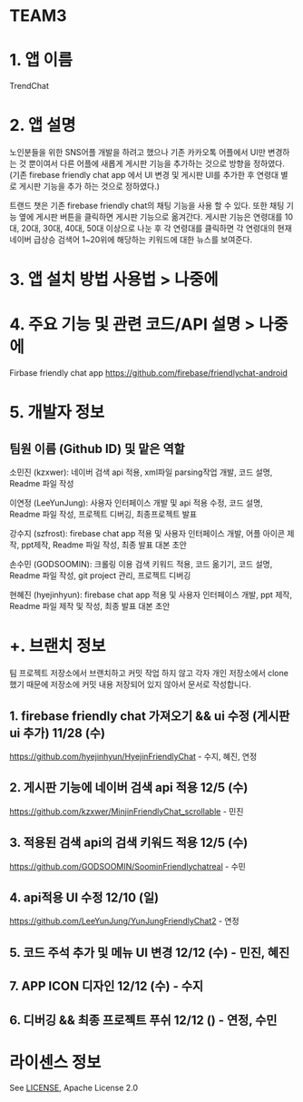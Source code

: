 # TEAM3
# 1. 앱 이름

TrendChat

# 2. 앱 설명

노인분들을 위한 SNS어플 개발을 하려고 했으나 기존 카카오톡 어플에서 UI만 변경하는 것 뿐이여서 다른 어플에 새롭게 게시판 기능을 추가하는 것으로 방향을 정하였다. (기존 firebase friendly chat app 에서 UI 변경 및 게시판 UI를 추가한 후 연령대 별로 게시판 기능을 추가 하는 것으로 정하였다.)

트랜드 챗은 기존 firebase friendly chat의 채팅 기능을 사용 할 수 있다. 또한 채팅 기능 옆에 게시판 버튼을 클릭하면 게시판 기능으로 옮겨간다. 게시판 기능은 연령대를 10대, 20대, 30대, 40대, 50대 이상으로 나눈 후 각 연령대를 클릭하면 각 연령대의 현재 네이버 급상승 검색어 1~20위에 해당하는 키워드에 대한 뉴스를 보여준다. 

# 3. 앱 설치 방법 사용법 > 나중에

# 4. 주요 기능 및 관련 코드/API 설명 > 나중에

Firbase friendly chat app https://github.com/firebase/friendlychat-android

# 5. 개발자 정보

## 팀원 이름 (Github ID) 및 맡은 역할

소민진 (kzxwer): 네이버 검색 api 적용, xml파일 parsing작업 개발, 코드 설명, Readme 파일 작성

이연정 (LeeYunJung): 사용자 인터페이스 개발 및 api 적용 수정, 코드 설명, Readme 파일 작성, 프로젝트 디버깅, 최종프로젝트 발표

강수지 (szfrost): firebase chat app 적용 및 사용자 인터페이스 개발, 어플 아이콘 제작, ppt제작, Readme 파일 작성, 최종 발표 대본 초안

손수민 (GODSOOMIN): 크롤링 이용 검색 키워드 적용, 코드 옮기기, 코드 설명, Readme 파일 작성, git project 관리, 프로젝트 디버깅

현혜진 (hyejinhyun): firebase chat app 적용 및 사용자 인터페이스 개발, ppt 제작, Readme 파일 제작 및 작성, 최종 발표 대본 초안

# +. 브랜치 정보
팀 프로젝트 저장소에서 브랜치하고 커밋 작업 하지 않고 각자 개인 저장소에서 clone 했기 때문에 저장소에 커밋 내용 저장되어 있지 않아서 문서로 작성합니다.

## 1. firebase friendly chat 가져오기 && ui 수정 (게시판 ui 추가) 11/28 (수)

https://github.com/hyejinhyun/HyejinFriendlyChat - 수지, 혜진, 연정

## 2. 게시판 기능에 네이버 검색 api 적용 12/5 (수)

https://github.com/kzxwer/MinjinFriendlyChat_scrollable - 민진

## 3. 적용된 검색 api의 검색 키워드 적용 12/5 (수)

https://github.com/GODSOOMIN/SoominFriendlychatreal - 수민

## 4. api적용 UI 수정 12/10 (일)

https://github.com/LeeYunJung/YunJungFriendlyChat2 - 연정 

## 5. 코드 주석 추가 및 메뉴 UI 변경 12/12 (수) - 민진, 혜진

## 7. APP ICON 디자인 12/12 (수) - 수지

## 6. 디버깅 && 최종 프로젝트 푸쉬 12/12 () - 연정, 수민








# 라이센스 정보
See [LICENSE](https://github.com/GODSOOMIN/TEAM3/blob/master/LICENSE), Apache License 2.0
